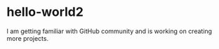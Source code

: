 # hello-world2
I am getting familiar with GitHub community and is working on creating more projects.
